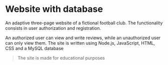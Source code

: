 Website with database
===
An adaptive three-page website of a fictional football club. 
The functionality consists in user authorization and registration. 

An authorized user can view and write reviews, while an unauthorized user can only view them. 
The site is written using Node.js, JavaScript, HTML, CSS and a MySQL database

> The site is made for educational purposes
